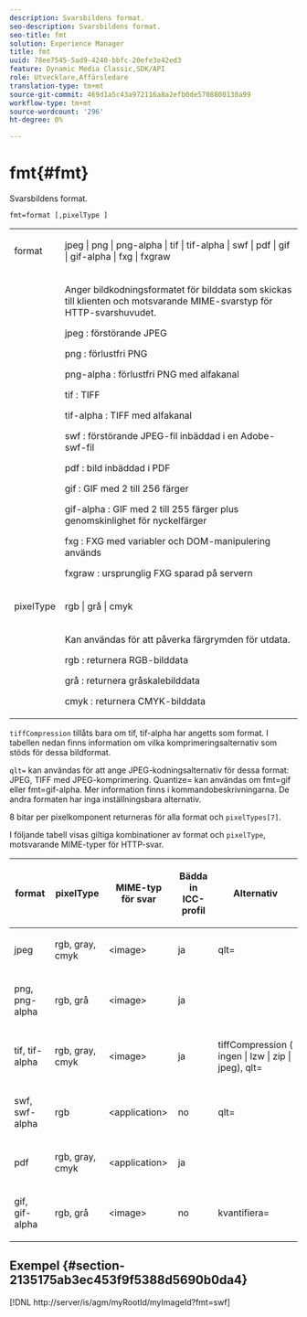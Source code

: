 ```yaml
---
description: Svarsbildens format.
seo-description: Svarsbildens format.
seo-title: fmt
solution: Experience Manager
title: fmt
uuid: 78ee7545-5ad9-4240-bbfc-20efe3e42ed3
feature: Dynamic Media Classic,SDK/API
role: Utvecklare,Affärsledare
translation-type: tm+mt
source-git-commit: 469d1a5c43a972116a8a2efb0de5708800130a99
workflow-type: tm+mt
source-wordcount: '296'
ht-degree: 0%

---
```



# fmt{#fmt}

Svarsbildens format.

`fmt=format [,pixelType ]`

<table id="simpletable_66FAABB7BD7A4BBB815A570BEA4C1AE8"> 
 <tr class="strow"> 
  <td class="stentry"> <p><span class="codeph"> <span class="varname"> format</span> </span> </p></td> 
  <td class="stentry"> <p><span class="codeph"> jpeg | png | png-alpha | tif | tif-alpha | swf | pdf | gif | gif-alpha | fxg | fxgraw</span> </p></td> 
 </tr> 
 <tr class="strow"> 
  <td class="stentry"></td> 
  <td class="stentry"> <p> Anger bildkodningsformatet för bilddata som skickas till klienten och motsvarande MIME-svarstyp för HTTP-svarshuvudet. </p> <p> <span class="codeph">  jpeg  </span>: förstörande JPEG </p> <p> <span class="codeph"> png  </span>: förlustfri PNG </p> <p> <span class="codeph"> png-alpha  </span>: förlustfri PNG med alfakanal </p> <p> <span class="codeph">  tif  </span>: TIFF </p> <p> <span class="codeph"> tif-alpha  </span>: TIFF med alfakanal </p> <p> <span class="codeph">  swf  </span>: förstörande JPEG-fil inbäddad i en Adobe-swf-fil </p> <p> <span class="codeph"> pdf  </span>: bild inbäddad i PDF </p> <p> <span class="codeph"> gif  </span>: GIF med 2 till 256 färger </p> <p> <span class="codeph"> gif-alpha  </span>: GIF med 2 till 255 färger plus genomskinlighet för nyckelfärger </p> <p> <span class="codeph"> fxg  </span>: FXG med variabler och DOM-manipulering används </p> <p> <span class="codeph">  fxgraw  </span>: ursprunglig FXG sparad på servern </p> </td> 
 </tr> 
 <tr class="strow"> 
  <td class="stentry"> <p><span class="codeph"> <span class="varname"> pixelType</span> </span> </p></td> 
  <td class="stentry"> <p><span class="codeph"> rgb | grå | cmyk</span> </p></td> 
 </tr> 
 <tr class="strow"> 
  <td class="stentry"></td> 
  <td class="stentry"> <p> Kan användas för att påverka färgrymden för utdata. </p> <p> <span class="codeph">  rgb  </span>: returnera RGB-bilddata </p> <p> <span class="codeph"> grå  </span>: returnera gråskalebilddata </p> <p> <span class="codeph"> cmyk  </span>: returnera CMYK-bilddata </p> </td> 
 </tr> 
</table>

`tiffCompression` tillåts bara om tif, tif-alpha har angetts som format. I tabellen nedan finns information om vilka komprimeringsalternativ som stöds för dessa bildformat.

`qlt=` kan användas för att ange JPEG-kodningsalternativ för dessa format: JPEG, TIFF med JPEG-komprimering. Quantize= kan användas om fmt=gif eller fmt=gif-alpha. Mer information finns i kommandobeskrivningarna. De andra formaten har inga inställningsbara alternativ.

8 bitar per pixelkomponent returneras för alla format och `pixelTypes[7]`.

I följande tabell visas giltiga kombinationer av format och `pixelType`, motsvarande MIME-typer för HTTP-svar.

<table id="table_54AFE58185004C74971EFBA845E177B6"> 
 <thead> 
  <tr> 
   <th colname="col1" class="entry"> <p><span class="varname"> format</span> </p> </th> 
   <th colname="col2" class="entry"> <p><span class="varname"> pixelType</span> </p> </th> 
   <th colname="col3" class="entry"> <p>MIME-typ för svar </p> </th> 
   <th colname="col4" class="entry"> <p>Bädda in ICC-profil </p> </th> 
   <th colname="col5" class="entry"> <p>Alternativ </p> </th> 
  </tr> 
 </thead>
 <tbody> 
  <tr> 
   <td> <p>jpeg </p> </td> 
   <td> <p>rgb, gray, cmyk </p> </td> 
   <td> <p>&lt;image&gt; </p> </td> 
   <td> <p>ja </p> </td> 
   <td> <p><span class="codeph"> qlt=</span> </p> </td> 
  </tr> 
  <tr> 
   <td> <p>png, png-alpha </p> </td> 
   <td> <p>rgb, grå </p> </td> 
   <td> <p>&lt;image&gt; </p> </td> 
   <td> <p>ja </p> </td> 
   <td> <p> </p> </td> 
  </tr> 
  <tr> 
   <td> <p>tif, tif-alpha </p> </td> 
   <td> <p>rgb, gray, cmyk </p> </td> 
   <td> <p>&lt;image&gt; </p> </td> 
   <td> <p>ja </p> </td> 
   <td> <p><span class="codeph"> <span class="varname"> tiffCompression</span> ( ingen | lzw | zip | jpeg), qlt=</span> </p> </td> 
  </tr> 
  <tr> 
   <td> <p>swf, swf-alpha </p> </td> 
   <td> <p>rgb </p> </td> 
   <td> <p>&lt;application&gt; </p> </td> 
   <td> <p>no </p> </td> 
   <td> <p><span class="codeph"> qlt=  </span> </p> </td> 
  </tr> 
  <tr> 
   <td> <p>pdf </p> </td> 
   <td> <p>rgb, gray, cmyk </p> </td> 
   <td> <p>&lt;application&gt; </p> </td> 
   <td> <p>ja </p> </td> 
   <td> <p> </p> </td> 
  </tr> 
  <tr> 
   <td> <p>gif, gif-alpha </p> </td> 
   <td> <p>rgb, grå </p> </td> 
   <td> <p>&lt;image&gt; </p> </td> 
   <td> <p>no </p> </td> 
   <td> <p><span class="codeph"> kvantifiera=</span> </p> </td> 
  </tr> 
 </tbody> 
</table>

## Exempel {#section-2135175ab3ec453f9f5388d5690b0da4}

[!DNL http://server/is/agm/myRootId/myImageId?fmt=swf]
